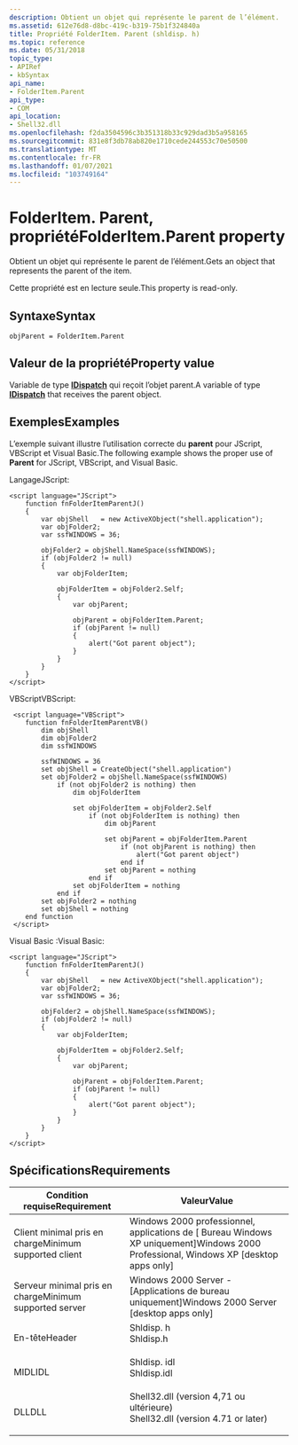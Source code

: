 ```yaml
---
description: Obtient un objet qui représente le parent de l’élément.
ms.assetid: 612e76d8-d8bc-419c-b319-75b1f324840a
title: Propriété FolderItem. Parent (shldisp. h)
ms.topic: reference
ms.date: 05/31/2018
topic_type:
- APIRef
- kbSyntax
api_name:
- FolderItem.Parent
api_type:
- COM
api_location:
- Shell32.dll
ms.openlocfilehash: f2da3504596c3b351318b33c929dad3b5a958165
ms.sourcegitcommit: 831e8f3db78ab820e1710cede244553c70e50500
ms.translationtype: MT
ms.contentlocale: fr-FR
ms.lasthandoff: 01/07/2021
ms.locfileid: "103749164"
---
```

# <a name="folderitemparent-property"></a><span data-ttu-id="211f9-103">FolderItem. Parent, propriété</span><span class="sxs-lookup"><span data-stu-id="211f9-103">FolderItem.Parent property</span></span>

<span data-ttu-id="211f9-104">Obtient un objet qui représente le parent de l’élément.</span><span class="sxs-lookup"><span data-stu-id="211f9-104">Gets an object that represents the parent of the item.</span></span>

<span data-ttu-id="211f9-105">Cette propriété est en lecture seule.</span><span class="sxs-lookup"><span data-stu-id="211f9-105">This property is read-only.</span></span>

## <a name="syntax"></a><span data-ttu-id="211f9-106">Syntaxe</span><span class="sxs-lookup"><span data-stu-id="211f9-106">Syntax</span></span>


```JScript
objParent = FolderItem.Parent
```



## <a name="property-value"></a><span data-ttu-id="211f9-107">Valeur de la propriété</span><span class="sxs-lookup"><span data-stu-id="211f9-107">Property value</span></span>

<span data-ttu-id="211f9-108">Variable de type [**IDispatch**](/windows/win32/api/oaidl/nn-oaidl-idispatch) qui reçoit l’objet parent.</span><span class="sxs-lookup"><span data-stu-id="211f9-108">A variable of type [**IDispatch**](/windows/win32/api/oaidl/nn-oaidl-idispatch) that receives the parent object.</span></span>

## <a name="examples"></a><span data-ttu-id="211f9-109">Exemples</span><span class="sxs-lookup"><span data-stu-id="211f9-109">Examples</span></span>

<span data-ttu-id="211f9-110">L’exemple suivant illustre l’utilisation correcte du **parent** pour JScript, VBScript et Visual Basic.</span><span class="sxs-lookup"><span data-stu-id="211f9-110">The following example shows the proper use of **Parent** for JScript, VBScript, and Visual Basic.</span></span>

<span data-ttu-id="211f9-111">Langage</span><span class="sxs-lookup"><span data-stu-id="211f9-111">JScript:</span></span>


```JScript
<script language="JScript">
    function fnFolderItemParentJ()
    {
        var objShell   = new ActiveXObject("shell.application");
        var objFolder2;
        var ssfWINDOWS = 36;

        objFolder2 = objShell.NameSpace(ssfWINDOWS);
        if (objFolder2 != null)
        {
            var objFolderItem;

            objFolderItem = objFolder2.Self;
            {
                var objParent;

                objParent = objFolderItem.Parent;
                if (objParent != null)
                {
                    alert("Got parent object");
                }
            }
        }
    }
</script>
```



<span data-ttu-id="211f9-112">VBScript</span><span class="sxs-lookup"><span data-stu-id="211f9-112">VBScript:</span></span>


```VB
 <script language="VBScript">
    function fnFolderItemParentVB()
        dim objShell
        dim objFolder2
        dim ssfWINDOWS

        ssfWINDOWS = 36
        set objShell = CreateObject("shell.application")
        set objFolder2 = objShell.NameSpace(ssfWINDOWS)
            if (not objFolder2 is nothing) then
                dim objFolderItem

                set objFolderItem = objFolder2.Self
                    if (not objFolderItem is nothing) then
                        dim objParent

                        set objParent = objFolderItem.Parent
                            if (not objParent is nothing) then
                                alert("Got parent object")
                            end if
                        set objParent = nothing
                    end if
                set objFolderItem = nothing
            end if
        set objFolder2 = nothing
        set objShell = nothing
    end function
 </script>
```



<span data-ttu-id="211f9-113">Visual Basic :</span><span class="sxs-lookup"><span data-stu-id="211f9-113">Visual Basic:</span></span>


```VB
<script language="JScript">
    function fnFolderItemParentJ()
    {
        var objShell   = new ActiveXObject("shell.application");
        var objFolder2;
        var ssfWINDOWS = 36;

        objFolder2 = objShell.NameSpace(ssfWINDOWS);
        if (objFolder2 != null)
        {
            var objFolderItem;

            objFolderItem = objFolder2.Self;
            {
                var objParent;

                objParent = objFolderItem.Parent;
                if (objParent != null)
                {
                    alert("Got parent object");
                }
            }
        }
    }
</script>
```



## <a name="requirements"></a><span data-ttu-id="211f9-114">Spécifications</span><span class="sxs-lookup"><span data-stu-id="211f9-114">Requirements</span></span>



| <span data-ttu-id="211f9-115">Condition requise</span><span class="sxs-lookup"><span data-stu-id="211f9-115">Requirement</span></span> | <span data-ttu-id="211f9-116">Valeur</span><span class="sxs-lookup"><span data-stu-id="211f9-116">Value</span></span> |
|-------------------------------------|----------------------------------------------------------------------------------------------------------------|
| <span data-ttu-id="211f9-117">Client minimal pris en charge</span><span class="sxs-lookup"><span data-stu-id="211f9-117">Minimum supported client</span></span><br/> | <span data-ttu-id="211f9-118">Windows 2000 professionnel, applications de \[ Bureau Windows XP uniquement\]</span><span class="sxs-lookup"><span data-stu-id="211f9-118">Windows 2000 Professional, Windows XP \[desktop apps only\]</span></span><br/>                                         |
| <span data-ttu-id="211f9-119">Serveur minimal pris en charge</span><span class="sxs-lookup"><span data-stu-id="211f9-119">Minimum supported server</span></span><br/> | <span data-ttu-id="211f9-120">Windows 2000 Server - \[Applications de bureau uniquement\]</span><span class="sxs-lookup"><span data-stu-id="211f9-120">Windows 2000 Server \[desktop apps only\]</span></span><br/>                                                           |
| <span data-ttu-id="211f9-121">En-tête</span><span class="sxs-lookup"><span data-stu-id="211f9-121">Header</span></span><br/>                   | <dl> <span data-ttu-id="211f9-122"><dt>Shldisp. h</dt></span><span class="sxs-lookup"><span data-stu-id="211f9-122"><dt>Shldisp.h</dt></span></span> </dl>                           |
| <span data-ttu-id="211f9-123">MIDL</span><span class="sxs-lookup"><span data-stu-id="211f9-123">IDL</span></span><br/>                      | <dl> <span data-ttu-id="211f9-124"><dt>Shldisp. idl</dt></span><span class="sxs-lookup"><span data-stu-id="211f9-124"><dt>Shldisp.idl</dt></span></span> </dl>                         |
| <span data-ttu-id="211f9-125">DLL</span><span class="sxs-lookup"><span data-stu-id="211f9-125">DLL</span></span><br/>                      | <dl> <span data-ttu-id="211f9-126"><dt>Shell32.dll (version 4,71 ou ultérieure)</dt></span><span class="sxs-lookup"><span data-stu-id="211f9-126"><dt>Shell32.dll (version 4.71 or later)</dt></span></span> </dl> |



 

 

